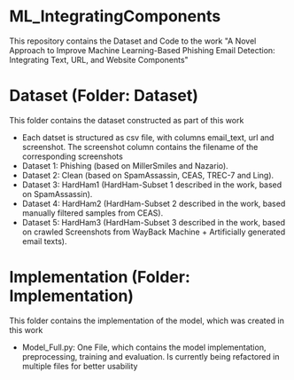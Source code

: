 # ML_IntegratingComponents
This repository contains the Dataset and Code to the work "A Novel Approach to Improve Machine Learning-Based Phishing Email Detection:  Integrating Text, URL, and Website  Components"

# Dataset (Folder: Dataset)
This folder contains the dataset constructed as part of this work
- Each datset is structured as csv file, with columns email_text, url and screenshot. The screenshot column contains the filename of the corresponding screenshots
- Dataset 1: Phishing (based on MillerSmiles and Nazario). 
- Dataset 2: Clean (based on SpamAssassin, CEAS, TREC-7 and Ling). 
- Dataset 3: HardHam1 (HardHam-Subset 1 described in the work, based on SpamAssassin).  
- Dataset 4: HardHam2 (HardHam-Subset 2 described in the work, based manually filtered samples from CEAS).
- Dataset 5: HardHam3 (HardHam-Subset 3 described in the work, based on crawled Screenshots from WayBack Machine + Artificially generated email texts). 

# Implementation (Folder: Implementation)
This folder contains the implementation of the model, which was created in this work
- Model_Full.py: One File, which contains the model implementation, preprocessing, training and evaluation. Is currently being refactored in multiple files for better usability
  
